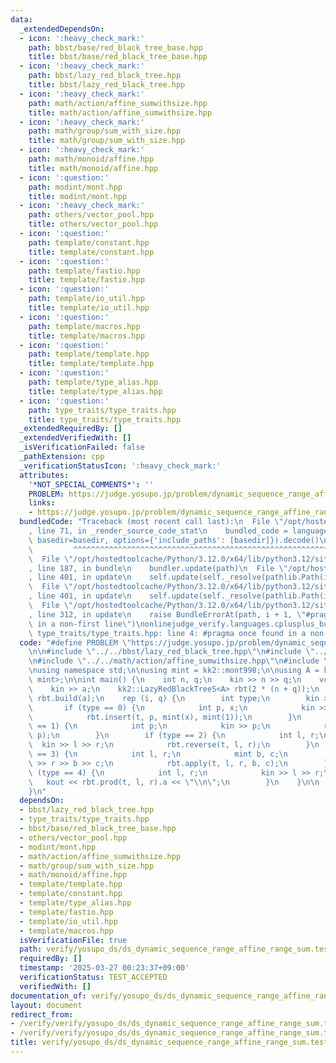 ```yaml
---
data:
  _extendedDependsOn:
  - icon: ':heavy_check_mark:'
    path: bbst/base/red_black_tree_base.hpp
    title: bbst/base/red_black_tree_base.hpp
  - icon: ':heavy_check_mark:'
    path: bbst/lazy_red_black_tree.hpp
    title: bbst/lazy_red_black_tree.hpp
  - icon: ':heavy_check_mark:'
    path: math/action/affine_sumwithsize.hpp
    title: math/action/affine_sumwithsize.hpp
  - icon: ':heavy_check_mark:'
    path: math/group/sum_with_size.hpp
    title: math/group/sum_with_size.hpp
  - icon: ':heavy_check_mark:'
    path: math/monoid/affine.hpp
    title: math/monoid/affine.hpp
  - icon: ':question:'
    path: modint/mont.hpp
    title: modint/mont.hpp
  - icon: ':heavy_check_mark:'
    path: others/vector_pool.hpp
    title: others/vector_pool.hpp
  - icon: ':question:'
    path: template/constant.hpp
    title: template/constant.hpp
  - icon: ':question:'
    path: template/fastio.hpp
    title: template/fastio.hpp
  - icon: ':question:'
    path: template/io_util.hpp
    title: template/io_util.hpp
  - icon: ':question:'
    path: template/macros.hpp
    title: template/macros.hpp
  - icon: ':question:'
    path: template/template.hpp
    title: template/template.hpp
  - icon: ':question:'
    path: template/type_alias.hpp
    title: template/type_alias.hpp
  - icon: ':question:'
    path: type_traits/type_traits.hpp
    title: type_traits/type_traits.hpp
  _extendedRequiredBy: []
  _extendedVerifiedWith: []
  _isVerificationFailed: false
  _pathExtension: cpp
  _verificationStatusIcon: ':heavy_check_mark:'
  attributes:
    '*NOT_SPECIAL_COMMENTS*': ''
    PROBLEM: https://judge.yosupo.jp/problem/dynamic_sequence_range_affine_range_sum
    links:
    - https://judge.yosupo.jp/problem/dynamic_sequence_range_affine_range_sum
  bundledCode: "Traceback (most recent call last):\n  File \"/opt/hostedtoolcache/Python/3.12.0/x64/lib/python3.12/site-packages/onlinejudge_verify/documentation/build.py\"\
    , line 71, in _render_source_code_stat\n    bundled_code = language.bundle(stat.path,\
    \ basedir=basedir, options={'include_paths': [basedir]}).decode()\n          \
    \         ^^^^^^^^^^^^^^^^^^^^^^^^^^^^^^^^^^^^^^^^^^^^^^^^^^^^^^^^^^^^^^^^^^^^^^^^^^^^^^^^^\n\
    \  File \"/opt/hostedtoolcache/Python/3.12.0/x64/lib/python3.12/site-packages/onlinejudge_verify/languages/cplusplus.py\"\
    , line 187, in bundle\n    bundler.update(path)\n  File \"/opt/hostedtoolcache/Python/3.12.0/x64/lib/python3.12/site-packages/onlinejudge_verify/languages/cplusplus_bundle.py\"\
    , line 401, in update\n    self.update(self._resolve(pathlib.Path(included), included_from=path))\n\
    \  File \"/opt/hostedtoolcache/Python/3.12.0/x64/lib/python3.12/site-packages/onlinejudge_verify/languages/cplusplus_bundle.py\"\
    , line 401, in update\n    self.update(self._resolve(pathlib.Path(included), included_from=path))\n\
    \  File \"/opt/hostedtoolcache/Python/3.12.0/x64/lib/python3.12/site-packages/onlinejudge_verify/languages/cplusplus_bundle.py\"\
    , line 312, in update\n    raise BundleErrorAt(path, i + 1, \"#pragma once found\
    \ in a non-first line\")\nonlinejudge_verify.languages.cplusplus_bundle.BundleErrorAt:\
    \ type_traits/type_traits.hpp: line 4: #pragma once found in a non-first line\n"
  code: "#define PROBLEM \"https://judge.yosupo.jp/problem/dynamic_sequence_range_affine_range_sum\"\
    \n\n#include \"../../bbst/lazy_red_black_tree.hpp\"\n#include \"../../modint/mont.hpp\"\
    \n#include \"../../math/action/affine_sumwithsize.hpp\"\n#include \"../../template/template.hpp\"\
    \nusing namespace std;\n\nusing mint = kk2::mont998;\n\nusing A = kk2::action::AffineSumWithSize<mint,\
    \ mint>;\n\nint main() {\n    int n, q;\n    kin >> n >> q;\n    vc<A::S> a(n);\n\
    \    kin >> a;\n    kk2::LazyRedBlackTreeS<A> rbt(2 * (n + q));\n    auto t =\
    \ rbt.build(a);\n    rep (i, q) {\n        int type;\n        kin >> type;\n \
    \       if (type == 0) {\n            int p, x;\n            kin >> p >> x;\n\
    \            rbt.insert(t, p, mint(x), mint(1));\n        }\n        if (type\
    \ == 1) {\n            int p;\n            kin >> p;\n            rbt.erase(t,\
    \ p);\n        }\n        if (type == 2) {\n            int l, r;\n          \
    \  kin >> l >> r;\n            rbt.reverse(t, l, r);\n        }\n        if (type\
    \ == 3) {\n            int l, r;\n            mint b, c;\n            kin >> l\
    \ >> r >> b >> c;\n            rbt.apply(t, l, r, b, c);\n        }\n        if\
    \ (type == 4) {\n            int l, r;\n            kin >> l >> r;\n         \
    \   kout << rbt.prod(t, l, r).a << \"\\n\";\n        }\n    }\n\n    return 0;\n\
    }\n"
  dependsOn:
  - bbst/lazy_red_black_tree.hpp
  - type_traits/type_traits.hpp
  - bbst/base/red_black_tree_base.hpp
  - others/vector_pool.hpp
  - modint/mont.hpp
  - math/action/affine_sumwithsize.hpp
  - math/group/sum_with_size.hpp
  - math/monoid/affine.hpp
  - template/template.hpp
  - template/constant.hpp
  - template/type_alias.hpp
  - template/fastio.hpp
  - template/io_util.hpp
  - template/macros.hpp
  isVerificationFile: true
  path: verify/yosupo_ds/ds_dynamic_sequence_range_affine_range_sum.test.cpp
  requiredBy: []
  timestamp: '2025-03-27 00:23:37+09:00'
  verificationStatus: TEST_ACCEPTED
  verifiedWith: []
documentation_of: verify/yosupo_ds/ds_dynamic_sequence_range_affine_range_sum.test.cpp
layout: document
redirect_from:
- /verify/verify/yosupo_ds/ds_dynamic_sequence_range_affine_range_sum.test.cpp
- /verify/verify/yosupo_ds/ds_dynamic_sequence_range_affine_range_sum.test.cpp.html
title: verify/yosupo_ds/ds_dynamic_sequence_range_affine_range_sum.test.cpp
---
```

